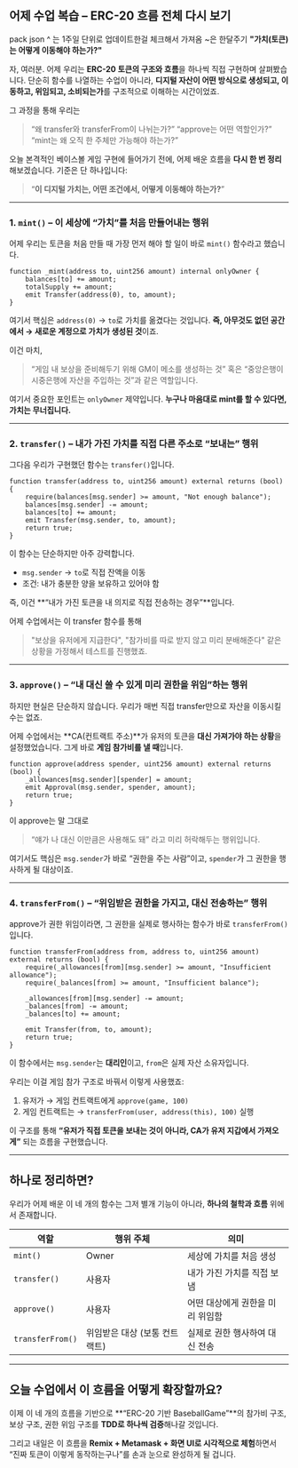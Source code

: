 ## 어제 수업 복습 – ERC-20 흐름 전체 다시 보기
 pack json ^ 는 1주일 단위로 업데이트한걸 체크해서 가져옴 ~은 한달주기 
**"가치(토큰)는 어떻게 이동해야 하는가?"**

자, 여러분. 어제 우리는 **ERC-20 토큰의 구조와 흐름**을 하나씩 직접 구현하며 살펴봤습니다.
단순히 함수를 나열하는 수업이 아니라,
**디지털 자산이 어떤 방식으로 생성되고, 이동하고, 위임되고, 소비되는가**를 구조적으로 이해하는 시간이었죠.

그 과정을 통해 우리는

> “왜 transfer와 transferFrom이 나뉘는가?”
> “approve는 어떤 역할인가?”
> “mint는 왜 오직 한 주체만 가능해야 하는가?”

오늘 본격적인 베이스볼 게임 구현에 들어가기 전에,
어제 배운 흐름을 **다시 한 번 정리**해보겠습니다.
기준은 단 하나입니다:

> “**이 디지털 가치는, 어떤 조건에서, 어떻게 이동해야 하는가?**”

---

### 1. `mint()` – 이 세상에 “가치”를 처음 만들어내는 행위

어제 우리는 토큰을 처음 만들 때 가장 먼저 해야 할 일이
바로 `mint()` 함수라고 했습니다.

```solidity
function _mint(address to, uint256 amount) internal onlyOwner {
    balances[to] += amount;
    totalSupply += amount;
    emit Transfer(address(0), to, amount);
}
```

여기서 핵심은 `address(0)` → `to`로 가치를 옮겼다는 것입니다.
**즉, 아무것도 없던 공간에서 → 새로운 계정으로 가치가 생성된 것**이죠.

이건 마치,

> “게임 내 보상을 준비해두기 위해 GM이 메소를 생성하는 것”
> 혹은
> “중앙은행이 시중은행에 자산을 주입하는 것”과 같은 역할입니다.

여기서 중요한 포인트는 `onlyOwner` 제약입니다.
**누구나 마음대로 mint를 할 수 있다면, 가치는 무너집니다.**

---

### 2. `transfer()` – 내가 가진 가치를 직접 다른 주소로 “보내는” 행위

그다음 우리가 구현했던 함수는 `transfer()`입니다.

```solidity
function transfer(address to, uint256 amount) external returns (bool) {
    require(balances[msg.sender] >= amount, "Not enough balance");
    balances[msg.sender] -= amount;
    balances[to] += amount;
    emit Transfer(msg.sender, to, amount);
    return true;
}
```

이 함수는 단순하지만 아주 강력합니다.

- `msg.sender` → `to`로 직접 잔액을 이동
- 조건: 내가 충분한 양을 보유하고 있어야 함

즉, 이건 **“내가 가진 토큰을 내 의지로 직접 전송하는 경우”**입니다.

어제 수업에서는 이 transfer 함수를 통해

> "보상을 유저에게 지급한다",
> "참가비를 따로 받지 않고 미리 분배해준다"
> 같은 상황을 가정해서 테스트를 진행했죠.

---

### 3. `approve()` – “내 대신 쓸 수 있게 미리 권한을 위임”하는 행위

하지만 현실은 단순하지 않습니다.
우리가 매번 직접 transfer만으로 자산을 이동시킬 수는 없죠.

어제 수업에서는 **CA(컨트랙트 주소)**가
유저의 토큰을 **대신 가져가야 하는 상황**을 설정했었습니다.
그게 바로 **게임 참가비를 낼 때**입니다.

```solidity
function approve(address spender, uint256 amount) external returns (bool) {
    _allowances[msg.sender][spender] = amount;
    emit Approval(msg.sender, spender, amount);
    return true;
}
```

이 approve는 말 그대로

> “얘가 나 대신 이만큼은 사용해도 돼”
> 라고 미리 허락해두는 행위입니다.

여기서도 핵심은 `msg.sender`가 바로 “권한을 주는 사람”이고,
`spender`가 그 권한을 행사하게 될 대상이죠.

---

### 4. `transferFrom()` – “위임받은 권한을 가지고, 대신 전송하는” 행위

approve가 권한 위임이라면,
그 권한을 실제로 행사하는 함수가 바로 `transferFrom()`입니다.

```solidity
function transferFrom(address from, address to, uint256 amount) external returns (bool) {
    require(_allowances[from][msg.sender] >= amount, "Insufficient allowance");
    require(_balances[from] >= amount, "Insufficient balance");

    _allowances[from][msg.sender] -= amount;
    _balances[from] -= amount;
    _balances[to] += amount;

    emit Transfer(from, to, amount);
    return true;
}
```

이 함수에서는 `msg.sender`는 **대리인**이고,
`from`은 실제 자산 소유자입니다.

우리는 이걸 게임 참가 구조로 바꿔서 이렇게 사용했죠:

1. 유저가 → 게임 컨트랙트에게 `approve(game, 100)`
2. 게임 컨트랙트는 → `transferFrom(user, address(this), 100)` 실행

이 구조를 통해 **“유저가 직접 토큰을 보내는 것이 아니라, CA가 유저 지갑에서 가져오게”** 되는 흐름을 구현했습니다.

---

## 하나로 정리하면?

우리가 어제 배운 이 네 개의 함수는
그저 별개 기능이 아니라, **하나의 철학과 흐름** 위에서 존재합니다.

| 역할             | 행위 주체                     | 의미                             |
| ---------------- | ----------------------------- | -------------------------------- |
| `mint()`         | Owner                         | 세상에 가치를 처음 생성          |
| `transfer()`     | 사용자                        | 내가 가진 가치를 직접 보냄       |
| `approve()`      | 사용자                        | 어떤 대상에게 권한을 미리 위임함 |
| `transferFrom()` | 위임받은 대상 (보통 컨트랙트) | 실제로 권한 행사하여 대신 전송   |

---

## 오늘 수업에서 이 흐름을 어떻게 확장할까요?

이제 이 네 개의 흐름을 기반으로
**“ERC-20 기반 BaseballGame”**의 참가비 구조, 보상 구조, 권한 위임 구조를 **TDD로 하나씩 검증**해나갈 것입니다.

그리고 내일은 이 흐름을
**Remix + Metamask + 화면 UI로 시각적으로 체험**하면서
“진짜 토큰이 이렇게 동작하는구나”를 손과 눈으로 완성하게 될 겁니다.

